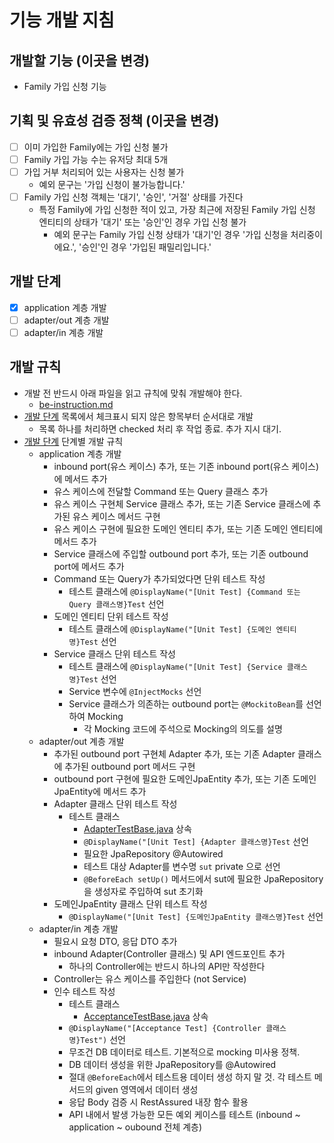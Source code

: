# 기능 개발 지침

## 개발할 기능 (이곳을 변경)
- Family 가입 신청 기능

## 기획 및 유효성 검증 정책 (이곳을 변경)
- [ ] 이미 가입한 Family에는 가입 신청 불가
- [ ] Family 가입 가능 수는 유저당 최대 5개
- [ ] 가입 거부 처리되어 있는 사용자는 신청 불가
  - 예외 문구는 '가입 신청이 불가능합니다.'
- [ ] Family 가입 신청 객체는 '대기', '승인', '거절' 상태를 가진다
  - 특정 Family에 가입 신청한 적이 있고, 가장 최근에 저장된 Family 가입 신청 엔티티의 상태가 '대기' 또는 '승인'인 경우 가입 신청 불가
    - 예외 문구는 Family 가입 신청 상태가 '대기'인 경우 '가입 신청을 처리중이에요.', '승인'인 경우 '가입된 패밀리입니다.'


## 개발 단계
- [x] application 계층 개발
- [ ] adapter/out 계층 개발
- [ ] adapter/in 계층 개발

## 개발 규칙
- 개발 전 반드시 아래 파일을 읽고 규칙에 맞춰 개발해야 한다.
  - [be-instruction.md](be-instruction.md)
- [개발 단계](#개발-단계) 목록에서 체크표시 되지 않은 항목부터 순서대로 개발
  - 목록 하나를 처리하면 checked 처리 후 작업 종료. 추가 지시 대기.
- [개발 단계](#개발-단계) 단계별 개발 규칙
  - application 계층 개발
    - inbound port(유스 케이스) 추가, 또는 기존 inbound port(유스 케이스)에 메서드 추가
    - 유스 케이스에 전달할 Command 또는 Query 클래스 추가
    - 유스 케이스 구현체 Service 클래스 추가, 또는 기존 Service 클래스에 추가된 유스 케이스 메서드 구현
    - 유스 케이스 구현에 필요한 도메인 엔티티 추가, 또는 기존 도메인 엔티티에 메서드 추가
    - Service 클래스에 주입할 outbound port 추가, 또는 기존 outbound port에 메서드 추가
    - Command 또는 Query가 추가되었다면 단위 테스트 작성
      - 테스트 클래스에 `@DisplayName("[Unit Test] {Command 또는 Query 클래스명}Test` 선언
    - 도메인 엔티티 단위 테스트 작성
      - 테스트 클래스에 `@DisplayName("[Unit Test] {도메인 엔티티 명}Test` 선언
    - Service 클래스 단위 테스트 작성
      - 테스트 클래스에 `@DisplayName("[Unit Test] {Service 클래스명}Test` 선언
      - Service 변수에 `@InjectMocks` 선언
      - Service 클래스가 의존하는 outbound port는 `@MockitoBean`를 선언하여 Mocking
        - 각 Mocking 코드에 주석으로 Mocking의 의도를 설명
  - adapter/out 계층 개발
    - 추가된 outbound port 구현체 Adapter 추가, 또는 기존 Adapter 클래스에 추가된 outbound port 메서드 구현
    - outbound port 구현에 필요한 도메인JpaEntity 추가, 또는 기존 도메인JpaEntity에 메서드 추가
    - Adapter 클래스 단위 테스트 작성
      - 테스트 클래스
        - [AdapterTestBase.java](src/test/java/io/jhchoe/familytree/helper/AdapterTestBase.java) 상속
        - `@DisplayName("[Unit Test] {Adapter 클래스명}Test` 선언
        - 필요한 JpaRepository @Autowired
        - 테스트 대상 Adapter를 변수명 `sut` private 으로 선언
        - `@BeforeEach setUp()` 메서드에서 sut에 필요한 JpaRepository을 생성자로 주입하여 sut 초기화
    - 도메인JpaEntity 클래스 단위 테스트 작성
      - `@DisplayName("[Unit Test] {도메인JpaEntity 클래스명}Test` 선언
  - adapter/in 계층 개발
    - 필요시 요청 DTO, 응답 DTO 추가
    - inbound Adapter(Controller 클래스) 및 API 엔드포인트 추가
      - 하나의 Controller에는 반드시 하나의 API만 작성한다
    - Controller는 유스 케이스를 주입한다 (not Service)
    - 인수 테스트 작성
      - 테스트 클래스
        - [AcceptanceTestBase.java](src/test/java/io/jhchoe/familytree/docs/AcceptanceTestBase.java) 상속
      - `@DisplayName("[Acceptance Test] {Controller 클래스명}Test")` 선언
      - 무조건 DB 데이터로 테스트. 기본적으로 mocking 미사용 정책.
      - DB 데이터 생성을 위한 JpaRepository를 @Autowired
      - 절대 `@BeforeEach`에서 테스트용 데이터 생성 하지 말 것. 각 테스트 메서드의 given 영역에서 데이터 생성
      - 응답 Body 검증 시 RestAssured 내장 함수 활용
      - API 내에서 발생 가능한 모든 예외 케이스를 테스트 (inbound ~ application ~ oubound 전체 계층)
